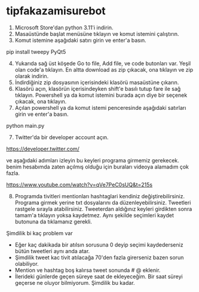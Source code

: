 # tipfakazamisurebot

1) Microsoft Store'dan python 3.11'i indirin.
2) Masaüstünde başlat menüsüne tıklayın ve komut istemini çalıştırın.
3) Komut istemine aşağıdaki satırı girin ve enter'a basın.

pip install tweepy PyQt5

4) Yukarıda sağ üst köşede Go to file, Add file, ve code butonları var. Yeşil olan code'a tıklayın. En altta download as zip çıkacak, ona tıklayın ve zip olarak indirin.
5) İndirdiğiniz zip dosyasının içerisindeki klasörü masaüstüne çıkarın.
6) Klasörü açın, klasörün içerisindeyken shift'e basılı tutup fare ile sağ tıklayın. Powershell ya da komut istemini burada açın diye bir seçenek çıkacak, ona tıklayın.
7) Açılan powershell ya da komut istemi penceresinde aşağıdaki satırları girin ve enter'a basın.

python main.py

7) Twitter'da bir developer account açın.

https://developer.twitter.com/

ve aşağıdaki adımları izleyin bu keyleri programa girmemiz gerekecek. benim hesabımda zaten açılmış olduğu için buraları videoya alamadım çok fazla.

https://www.youtube.com/watch?v=qVe7PeC0sUQ&t=215s

8) Programda tivitleri mentionları hashtaglari kendiniz değiştirebilirsiniz. Programa girmek yerine txt dosyalarını da düzenleyebilirsiniz. Tweetleri rastgele sırayla atabilirsiniz. Tweeterdan aldığınız keyleri girdikten sonra tamam'a tıklayın yoksa kaydetmez. Aynı şekilde seçimleri kaydet butonuna da tıklamanız gerekli.

Şimdilik bi kaç problem var 
  * Eğer kaç dakikada bir atılsın sorusuna 0 deyip seçimi kaydederseniz bütün tweetleri aynı anda atar. 
  * Şimdilik tweet kac tivit atılacağa 70'den fazla girerseniz bazen sorun olabiliyor. 
  * Mention ve hashtag boş kalırsa tweet sonunda # @ eklenir. 
  * İlerideki günlerde geçen süreye saat de ekleyeceğim. Bir saat süreyi geçerse ne oluyor bilmiyorum. Şimdilik bu kadar.
